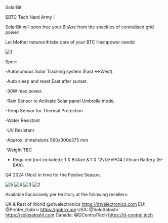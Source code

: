 SolarBit

$BTC Tech Nerd Army !

SolarBit  will soon free your BitAxe from the shackles of centralised grid power! 

Let Mother natures☀️take care of your BTC Hashpower needs!

![1](https://github.com/user-attachments/assets/67dbf449-c8ca-4a2d-8e91-70cf930765ab)


Spec:

-Autonomous Solar Tracking system (East <->West).

-Auto sleep and reset East after sunset.

-30W max power.

-Rain Sensor to Activate Solar panel Umbrella mode.

-Temp Sensor for Thermal Protection

-Water Resistant 

-UV Resistant 

-Approx. dimensions 560x300x375 mm

-Weight TBC

- Required (not included): 1 X BitAxe & 1 X 12vLiFePO4 Lithium Battery (6-8Ah).

Q4 2024 (Nov) in time for the Festive Season.

![5](https://github.com/user-attachments/assets/5ff09e35-b3c2-4adc-a51e-4167b17a32c3)
![4](https://github.com/user-attachments/assets/44b5c1eb-6a4f-4e06-bc76-530260f75b74)
![3](https://github.com/user-attachments/assets/ce4a1f1e-623a-41db-abea-2b7c9b80208c)
![2](https://github.com/user-attachments/assets/5e0c82ba-9495-43a0-988e-87b9d06a14bf)

Available Exclusively per territory at the following resellers: 

UK & Rest of World
@dtvelectronics
 https://dtvelectronics.com
EU: 
@Printer_Gobrrr
  https://gobrrr.me
USA: 
@SoloSatoshi
 https://solosatoshi.com
Canada: 
@DCentralTech
 https://d-central.tech

